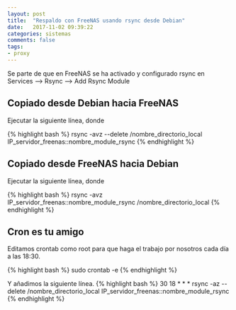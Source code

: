 ```yaml
---
layout: post
title:  "Respaldo con FreeNAS usando rsync desde Debian"
date:   2017-11-02 09:39:22
categories: sistemas
comments: false
tags:
- proxy
---
```


Se parte de que en FreeNAS se ha activado y configurado rsync en Services --> Rsync --> Add Rsync Module


Copiado desde Debian hacia FreeNAS
----------------------------------

Ejecutar la siguiente línea, donde 


{% highlight bash %}
rsync -avz --delete /nombre_directorio_local IP_servidor_freenas::nombre_module_rsync
{% endhighlight %}

Copiado desde FreeNAS hacia Debian 
----------------------------------

Ejecutar la siguiente línea, donde 


{% highlight bash %}
rsync -avz IP_servidor_freenas::nombre_module_rsync /nombre_directorio_local
{% endhighlight %}

Cron es tu amigo
----------------

Editamos crontab como root para que haga el trabajo por nosotros cada día a las 18:30.

{% highlight bash %}
sudo crontab -e
{% endhighlight %}

Y añadimos la siguiente línea.
{% highlight bash %}
30 18 * * * rsync -az --delete  /nombre_directorio_local IP_servidor_freenas::nombre_module_rsync
{% endhighlight %}